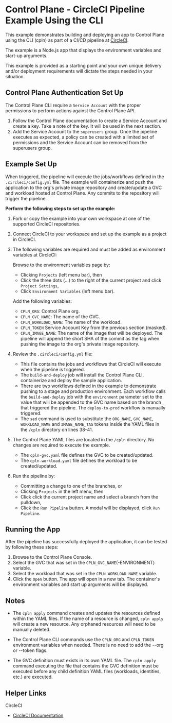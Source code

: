 # Control Plane - CircleCI Pipeline Example Using the CLI

This example demonstrates building and deploying an app to Control Plane using the CLI (cpln) as part of a CI/CD pipeline at [CircleCI](https://circleci.com/).

The example is a Node.js app that displays the environment variables and start-up arguments.

This example is provided as a starting point and your own unique delivery and/or deployment requirements will dictate the steps needed in your situation.

## Control Plane Authentication Set Up 

The Control Plane CLI require a `Service Account` with the proper permissions to perform actions against the Control Plane API. 

1. Follow the Control Plane documentation to create a Service Account and create a key. Take a note of the key. It will be used in the next section.
2. Add the Service Account to the `superusers` group. Once the pipeline executes as expected, a policy can be created with a limited set of permissions and the Service Account can be removed from the superusers group.

## Example Set Up

When triggered, the pipeline will execute the jobs/workflows defined in the `.circleci/config.yml` file. The example will containerize and push the application to the org's private image repository and create/update a GVC and workload hosted at Control Plane. Any commits to the repository will trigger the pipeline.

**Perform the following steps to set up the example:**

1. Fork or copy the example into your own workspace at one of the supported CircleCI repositories.

2. Connect CircleCI to your workspace and set up the example as a project in CircleCI.

3. The following variables are required and must be added as environment variables at CircleCI: 
   
    Browse to the environment variables page by:

    - Clicking `Projects` (left menu bar), then 
    - Click the three dots (...) to the right of the current project and click `Project Settings`,
    - Click `Environment Variables` (left menu bar).
  
    Add the following variables:

    - `CPLN_ORG`: Control Plane org.
    - `CPLN_GVC_NAME`: The name of the GVC.
    - `CPLN_WORKLOAD_NAME`: The name of the workload.
    - `CPLN_TOKEN` Service Account Key from the previous section (masked).
    - `CPLN_IMAGE_NAME`: The name of the image that will be deployed. The pipeline will append the short SHA of the commit as the tag when pushing the image to the org's private image repository.

4. Review the `.circleci/config.yml` file: 
    - This file contains the jobs and workflows that CircleCI will execute when the pipeline is triggered.
    - The `build-and-deploy` job will install the Control Plane CLI, containerize and deploy the sample application.
    - There are two workflows defined in the example to demonstrate pushing to a stage and production environment. Each workflow calls the `build-and-deploy` job with the `environment` parameter set to the value that will be appended to the GVC name based on the branch that triggered the pipeline. The `deploy-to-prod` workflow is manually triggered.
    - The `sed` command is used to substitute the `ORG_NAME`, `GVC_NAME`, `WORKLOAD_NAME` and `IMAGE_NAME_TAG` tokens inside the YAML files in the `/cpln` directory on lines 38-41.

5. The Control Plane YAML files are located in the `/cpln` directory. No changes are required to execute the example.
    - The `cpln-gvc.yaml` file defines the GVC to be created/updated.
    - The `cpln-workload.yaml` file defines the workload to be created/updated. 

6. Run the pipeline by:
    - Committing a change to one of the branches, or
    - Clicking `Projects` in the left menu, then
    - Click click the current project name and select a branch from the pulldown, 
    - Click the `Run Pipeline` button. A modal will be displayed, click `Run Pipeline`.
   
## Running the App

After the pipeline has successfully deployed the application, it can be tested by following these steps:

1. Browse to the Control Plane Console.
2. Select the GVC that was set in the `CPLN_GVC_NAME`(-ENVIRONMENT) variable.
3. Select the workload that was set in the `CPLN_WORKLOAD_NAME` variable.
4. Click the `Open` button. The app will open in a new tab. The container's environment variables and start up arguments will be displayed.


## Notes

* The `cpln apply` command creates and updates the resources defined within the YAML files. If the name of a resource is changed, `cpln apply` will create a new resource. Any orphaned resources will need to be manually deleted.

* The Control Plane CLI commands use the `CPLN_ORG` and `CPLN_TOKEN` environment variables when needed. There is no need to add the --org or --token flags.

* The GVC definition must exists in its own YAML file. The `cpln apply` command executing the file that contains the GVC definition must be executed before any child definition YAML files (workloads, identities, etc.) are executed.

## Helper Links

CircleCI

- [CircleCI Documentation](https://circleci.com/docs/2.0/)

